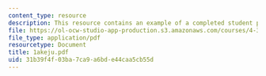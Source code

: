 ```yaml
---
content_type: resource
description: This resource contains an example of a completed student project.
file: https://ol-ocw-studio-app-production.s3.amazonaws.com/courses/4-301-introduction-to-the-visual-arts-spring-2007/31b39f4f03ba7ca9a6bde44caa5cb55d_1akeju.pdf
file_type: application/pdf
resourcetype: Document
title: 1akeju.pdf
uid: 31b39f4f-03ba-7ca9-a6bd-e44caa5cb55d
---
```

